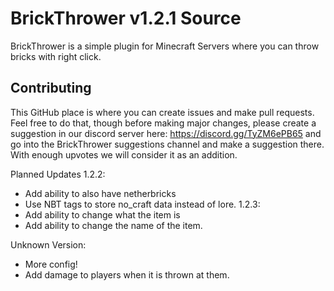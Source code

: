# BrickThrower v1.2.1 Source

BrickThrower is a simple plugin for Minecraft Servers where you can throw bricks with right click. 

## Contributing
This GitHub place is where you can create issues and make pull requests. Feel free to do that, though before making major changes, please create a suggestion in our discord server here: https://discord.gg/TyZM6ePB65 and go into the BrickThrower suggestions channel and make a suggestion there. With enough upvotes we will consider it as an addition.


Planned Updates 1.2.2:
- Add ability to also have netherbricks 
- Use NBT tags to store no_craft data instead of lore.
1.2.3:
- Add ability to change what the item is
- Add ability to change the name of the item.

Unknown Version:
- More config!
- Add damage to players when it is thrown at them.
